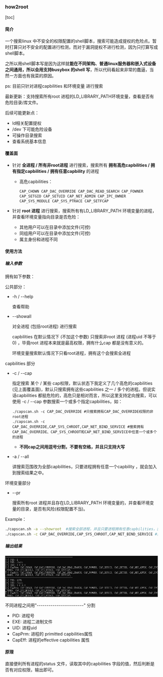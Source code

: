 ### how2root
[toc]

#### 简介

一个搜索linux 中不安全的权限配置的shell脚本，搜索可能造成提权的危险点。暂时打算只对不安全的配置进行检测，而对于漏洞提权不进行检测，因为只打算写成shell脚本。

之所以用shell脚本写是因为这样就**能在不同架构、普通linux服务器和嵌入式设备之间通用，所以会用支持busybox 的shell 写**，所以代码看起来非常的蠢逼，当然一方面也有我菜的原因。

ps: 目前只针对进程capbilities 和环境变量 进行搜索

最新更新：支持搜索所有root 进程的LD_LIBRARY_PATH环境变量，查看是否有危险目录/库文件。

后续可能更新点：

- ld相关配置提权
- /dev 下可能危险设备
- 可操作目录搜索
- 查看系统基本信息

#### 覆盖面

- 针对  **全进程 / 所有非root进程**  进行搜索，搜索所有  **拥有高危capbilities / 拥有指定capbilities / 拥有任意capbility** 的进程

  - 高危capbilities：

    ```
    CAP_CHOWN CAP_DAC_OVERRIDE CAP_DAC_READ_SEARCH CAP_FOWNER CAP_SETGID CAP_SETUID CAP_NET_ADMIN CAP_IPC_OWNER CAP_SYS_MODULE CAP_SYS_PTRACE CAP_SETFCAP
    ```

- 针对 **root 进程** 进行搜索，搜索所有有LD_LIBRARY_PATH 环境变量的进程，并查看环境变量指向目录是否危险：
  - 其他用户可以在目录中添加文件(可控)
  - 同组用户可以在目录中添加文件(可控)
  - 属主身份和进程不同

#### 使用方法

##### 输入参数

拥有如下参数：

公共部分：

- -h / --help 

  查看帮助

- --showall

  对全进程 (包括root进程) 进行搜索

  capbilities 在默认情况下 (不加这个参数) 只搜索非root 进程 (进程uid 不等于0) ，毕竟root 进程本来就是最高权限，拥有什么cap 都是没有意义的。 

  环境变量搜索默认情况下只看root进程，拥有这个会搜索全进程

capbilities 部分

- -c / --cap   

  指定搜索 某个 / 某些 cap权限，默认状态下我定义了几个高危的capbilities (见上面覆盖面)，默认只搜索拥有这些capbilities 之一 / 多个的进程。但说实话capbilities 都挺危险的，高危只是相对而言，所以这里支持定向搜索，可以使用 -c / --cap 参数搜索一个或多个指定capbilities，如：

  ```shell
  ./capscan.sh -c CAP_DAC_OVERRIDE #只搜索拥有CAP_DAC_OVERRIDE权限的非root进程
  ./capscan.sh -c CAP_DAC_OVERRIDE,CAP_SYS_CHROOT,CAP_NET_BIND_SERVICE #搜索拥有CAP_DAC_OVERRIDE、CAP_SYS_CHROOT和CAP_NET_BIND_SERVICE中任意一个或多个的进程
  ```

  - **不同cap之间用逗号分割，不要有空格，并且只支持大写**

- -a / --all 

  讲搜索范围改为全部capbilities，只要进程拥有任意一个capbility ，就会加入到搜索结果之中。

环境变量部分

- --pr

  搜索所有root 进程并且存在LD_LIBRARY_PATH 环境变量的，并查看环境变量的目录，是否有风险(权限配置不当)。

Example：

```sh
./capscan.sh -a --showroot  #搜索全部进程，并且只要进程拥有任意capbilities，就匹配
./capscan.sh -c CAP_DAC_OVERRIDE,CAP_SYS_CHROOT,CAP_NET_BIND_SERVICE #搜索拥有CAP_DAC_OVERRIDE、CAP_SYS_CHROOT和CAP_NET_BIND_SERVICE中任意一个或多个的进程
```

##### 输出结果

![image-20211112175131108](README.assets/image-20211112175131108.png)

不同进程之间用"------------------------" 分割

- PID: 进程号
- EXE: 进程二进制文件
- UID: 进程uid
- CapPrm: 进程的 primitted capbilities属性
- CapEff: 进程的effective capbilities 属性

#### 原理

直接便利所有进程的status 文件，读取其中的capbilities 字段的值，然后判断是否有对应权限，输出即可。

